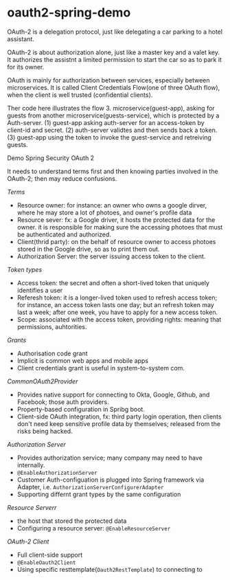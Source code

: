 # oauth2-spring-demo

OAuth-2 is a delegation protocol, just like delegating a car parking to a hotel assistant. 

OAuth-2 is about authorization alone,  just like a master key and a valet key. It authorizes the assistnt a limited permission to start the car so as to park it for its owner. 

OAuth is mainly for authorization between services, especially between microservices.  It is called Client Credentials Flow(one of three OAuth flow), when the client is well trusted (confidential clients).  

Ther code here illustrates the flow 3. microservice(guest-app), asking for guests from another microservice(guests-service), which is protected by a Auth-server. 
(1) guest-app asking auth-server for an access-token by client-id and secret. (2) auth-server validtes and then sends back a token.
(3) guest-app using the token to invoke the guest-service and retreiving guests. 

Demo Spring Security OAuth 2 

It needs to understand terms first and then knowing parties involved in the OAuth-2; then may reduce confusions. 

*Terms*
* Resource owner: for instance: an owner who owns a google dirver, where he may store a lot of photoes, and owner's profile data
* Resource sever: fx: a Google driver, it hosts the protected data for the owner. it is responsible for making sure the accessing photoes that must be authenticated and authorized.  
* Client(thrid party): on the behalf of resource owner to access photoes stored in the Google drive, so as to print them out. 
* Authorization Server: the server issuing access token to the client. 

*Token types*

* Access token: the secret and often a short-lived token that uniquely identifies a user
* Referesh token: it is a longer-lived token used to refresh access token; for instance, an access token lasts one day; but an refresh token may last a week; after one week, you have to apply for a new access token.
* Scope: associated with the access token, providing rights: meaning that permissions, auhtorities. 

*Grants*

* Authorisation code grant
* Implicit is common web apps and mobile apps
* Client credentials grant is useful in system-to-system com. 

*CommonOAuth2Provider*
* Provides native support for connecting to Okta, Google, Github, and Facebook; those auth providers. 
* Property-based configuration in Spribg boot. 
* Client-side OAuth integration, fx: third party login operation, then clients don't need keep sensitive profile data by themselves; released from the risks being hacked. 

*Authorization Server* 
* Provides authorization service; many company may need to have internally. 
* `@EnableAuthorizationServer`
* Customer Auth-configuation is plugged into Spring framework via Adapter, i.e. `AuthorizationServerConfigurerAdapter`
* Supporting differnt grant types by the same configuration

*Resource Serverr*
* the host that stored the protected data
* Configuring a resource server: `@EnableResourceServer`

*OAuth-2 Client*
* Full client-side support
* `@EnableOauth2Client`
* Using specific resttemplate(`Oauth2RestTemplate`) to connecting to 



